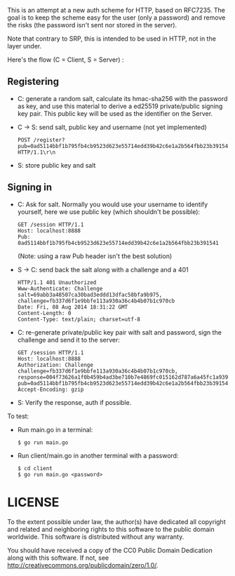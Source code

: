 This is an attempt at a new auth scheme for HTTP, based on RFC7235. The
goal is to keep the scheme easy for the user (only a password) and
remove the risks (the password isn't sent nor stored in the server).

Note that contrary to SRP, this is intended to be used in HTTP, not in
the layer under.

Here's the flow (C = Client, S = Server) :

## Registering

- C: generate a random salt, calculate its hmac-sha256 with the password
  as key, and use this material to derive a ed25519 private/public signing
  key pair. This public key will be used as the identifier on the
  Server.

- C -> S: send salt, public key and username (not yet implemented)

  ```
  POST /register?pub=0ad5114bbf1b795fb4cb9523d623e55714edd39b42c6e1a2b564fbb23b391541&salt=69abb3a48507ca30bad3eddd13dfac58bfa9b975 HTTP/1.1\r\n
  ```

- S: store public key and salt

## Signing in

- C: Ask for salt. Normally you would use your username to identify
  yourself, here we use public key (which shouldn't be possible):


  ```
  GET /session HTTP/1.1
  Host: localhost:8888
  Pub: 0ad5114bbf1b795fb4cb9523d623e55714edd39b42c6e1a2b564fbb23b391541
  ```

  (Note: using a raw Pub header isn't the best solution)

- S -> C: send back the salt along with a challenge and a 401


  ```
  HTTP/1.1 401 Unauthorized
  Www-Authenticate: Challenge salt=69abb3a48507ca30bad3eddd13dfac58bfa9b975, challenge=fb337d6f1e9bbfe113a930a36c4b4b07b1c970cb
  Date: Fri, 08 Aug 2014 18:31:22 GMT
  Content-Length: 0
  Content-Type: text/plain; charset=utf-8
  ```

- C: re-generate private/public key pair with salt and password, sign
  the challenge and send it to the server:


  ```
  GET /session HTTP/1.1
  Host: localhost:8888
  Authorization: Challenge challenge=fb337d6f1e9bbfe113a930a36c4b4b07b1c970cb, response=004f73626a1f0b459b4ad3be710b7e4869fc015162d787a6a45fc1a93952c462c2bf78ff533e276cff2238e275906ee7e6a29eb5d9af9917d3426220498d4708, pub=0ad5114bbf1b795fb4cb9523d623e55714edd39b42c6e1a2b564fbb23b391541
  Accept-Encoding: gzip
  ```

- S: Verify the response, auth if possible.


To test:

- Run main.go in a terminal:

    ```
    $ go run main.go
    ```

- Run client/main.go in another terminal with a password:

    ```
    $ cd client
    $ go run main.go <password>
    ```

# LICENSE

To the extent possible under law, the author(s) have dedicated all
copyright and related and neighboring rights to this software to the
public domain worldwide. This software is distributed without any
warranty.

You should have received a copy of the CC0 Public Domain Dedication
along with this software. If not, see
<http://creativecommons.org/publicdomain/zero/1.0/>.
